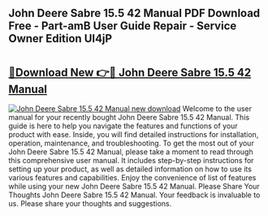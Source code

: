 ## John Deere Sabre 15.5 42 Manual PDF Download Free - Part-amB User Guide Repair - Service Owner Edition UI4jP

# <h2><a href="http://bc89459.oget.top/?id=John+Deere+Sabre+15.5+42+Manual">🔗Download New 👉🔴 John Deere Sabre 15.5 42 Manual</a></h2>

[![John Deere Sabre 15.5 42 Manual new download](https://i.imgur.com/5g1atiW.png)](http://bc89459.oget.top/?id=John+Deere+Sabre+15.5+42+Manual)
Welcome to the user manual for your recently bought John Deere Sabre 15.5 42 Manual. This guide is here to help you navigate the features and functions of your product with ease. Inside, you will find detailed instructions for installation, operation, maintenance, and troubleshooting. To get the most out of your John Deere Sabre 15.5 42 Manual, please take a moment to read through this comprehensive user manual. It includes step-by-step instructions for setting up your product, as well as detailed information on how to use its various features and capabilities. Enjoy the convenience of list of features while using your new John Deere Sabre 15.5 42 Manual. Please Share Your Thoughts John Deere Sabre 15.5 42 Manual. Your feedback is invaluable to us. Please share your thoughts and suggestions.
